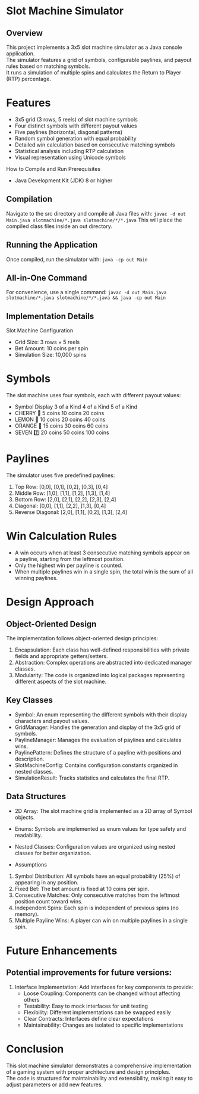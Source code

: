 # Slot Machine Simulator
## Overview
This project implements a 3x5 slot machine simulator as a Java console application.  
The simulator features a grid of symbols, configurable paylines, and payout rules based on matching symbols.  
It runs a simulation of multiple spins and calculates the Return to Player (RTP) percentage.

# Features
* 3x5 grid (3 rows, 5 reels) of slot machine symbols
* Four distinct symbols with different payout values
* Five paylines (horizontal, diagonal patterns)
* Random symbol generation with equal probability
* Detailed win calculation based on consecutive matching symbols
* Statistical analysis including RTP calculation
* Visual representation using Unicode symbols

How to Compile and Run
Prerequisites
* Java Development Kit (JDK) 8 or higher

## Compilation
Navigate to the src directory and compile all Java files with:
`javac -d out Main.java slotmachine/*.java slotmachine/*/*.java`
This will place the compiled class files inside an out directory.

## Running the Application
Once compiled, run the simulator with:
`java -cp out Main`

## All-in-One Command
For convenience, use a single command:
`javac -d out Main.java slotmachine/*.java slotmachine/*/*.java && java -cp out Main`


## Implementation Details   
Slot Machine Configuration
* Grid Size: 3 rows × 5 reels
* Bet Amount: 10 coins per spin
* Simulation Size: 10,000 spins

# Symbols
The slot machine uses four symbols, each with different payout values:
* Symbol	Display	3 of a Kind	4 of a Kind	5 of a Kind
* CHERRY	🍒	5 coins	10 coins	20 coins
* LEMON	🍋	10 coins	20 coins	40 coins
* ORANGE	🍊	15 coins	30 coins	60 coins
* SEVEN	7️⃣	20 coins	50 coins	100 coins

# Paylines
The simulator uses five predefined paylines:
1. Top Row: [0,0], [0,1], [0,2], [0,3], [0,4]
2. Middle Row: [1,0], [1,1], [1,2], [1,3], [1,4]
3. Bottom Row: [2,0], [2,1], [2,2], [2,3], [2,4]
4. Diagonal: [0,0], [1,1], [2,2], [1,3], [0,4]
5. Reverse Diagonal: [2,0], [1,1], [0,2], [1,3], [2,4]

# Win Calculation Rules
* A win occurs when at least 3 consecutive matching symbols appear on a payline, starting from the leftmost position.
* Only the highest win per payline is counted.
* When multiple paylines win in a single spin, the total win is the sum of all winning paylines.

# Design Approach
## Object-Oriented Design
The implementation follows object-oriented design principles:
1. Encapsulation: Each class has well-defined responsibilities with private fields and appropriate getters/setters.
2. Abstraction: Complex operations are abstracted into dedicated manager classes.
3. Modularity: The code is organized into logical packages representing different aspects of the slot machine.

## Key Classes
* Symbol: An enum representing the different symbols with their display characters and payout values.
* GridManager: Handles the generation and display of the 3x5 grid of symbols.
* PaylineManager: Manages the evaluation of paylines and calculates wins.
* PaylinePattern: Defines the structure of a payline with positions and description.
* SlotMachineConfig: Contains configuration constants organized in nested classes.
* SimulationResult: Tracks statistics and calculates the final RTP.
  
## Data Structures
* 2D Array: The slot machine grid is implemented as a 2D array of Symbol objects.
* Enums: Symbols are implemented as enum values for type safety and readability.
* Nested Classes: Configuration values are organized using nested classes for better organization.
  
* Assumptions
1. Symbol Distribution: All symbols have an equal probability (25%) of appearing in any position.
2. Fixed Bet: The bet amount is fixed at 10 coins per spin.
3. Consecutive Matches: Only consecutive matches from the leftmost position count toward wins.
4. Independent Spins: Each spin is independent of previous spins (no memory).
5. Multiple Payline Wins: A player can win on multiple paylines in a single spin.

# Future Enhancements
## Potential improvements for future versions:
1. Interface Implementation: Add interfaces for key components to provide:
    * Loose Coupling: Components can be changed without affecting others
    * Testability: Easy to mock interfaces for unit testing
    * Flexibility: Different implementations can be swapped easily
    * Clear Contracts: Interfaces define clear expectations
    * Maintainability: Changes are isolated to specific implementations
      
# Conclusion
This slot machine simulator demonstrates a comprehensive implementation of a gaming system with proper architecture and design principles.   
The code is structured for maintainability and extensibility, making it easy to adjust parameters or add new features.
